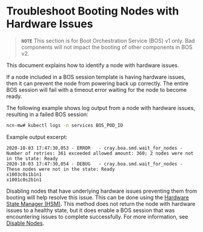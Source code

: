 # Troubleshoot Booting Nodes with Hardware Issues

> **`NOTE`** This section is for Boot Orchestration Service \(BOS\) v1 only. Bad components will not impact the booting of other components in BOS v2.

This document explains how to identify a node with hardware issues.

If a node included in a BOS session template is having hardware issues, then it can prevent the node from powering back up correctly.
The entire BOS session will fail with a timeout error waiting for the node to become ready.

The following example shows log output from a node with hardware issues, resulting in a failed BOS session:

```bash
ncn-mw# kubectl logs -n services BOS_POD_ID
```

Example output excerpt:

```text
2020-10-03 17:47:30,053 - ERROR   - cray.boa.smd.wait_for_nodes - Number of retries: 361 exceeded allowed amount: 360; 2 nodes were not in the state: Ready
2020-10-03 17:47:30,054 - DEBUG   - cray.boa.smd.wait_for_nodes - These nodes were not in the state: Ready
x1003c0s1b1n1
x1001c0s2b1n1
```

Disabling nodes that have underlying hardware issues preventing them from booting will help resolve this issue. This can be done using the
[Hardware State Manager (HSM)](../../glossary.md#hardware-state-manager-hsm).
This method does not return the node with hardware issues to a healthy state, but it does enable a BOS session that was encountering issues to complete successfully.
For more information, see [Disable Nodes](../node_management/Disable_Nodes.md).
